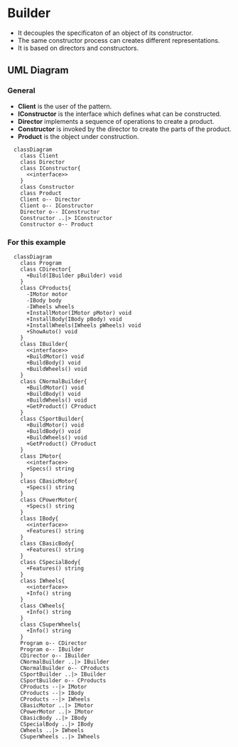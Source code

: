 # Builder
 - It decouples the specificaton of an object of its constructor.
 - The same constructor process can creates different representations.
 - It is based on directors and constructors.

## UML Diagram
### General
- **Client** is the user of the pattern.
- **IConstructor** is the interface which defines what can be constructed.
- **Director** implements a sequence of operations to create a product.
- **Constructor** is invoked by the director to create the parts of the product.
- **Product** is the object under construction.

```mermaid
  classDiagram
    class Client
    class Director
    class IConstructor{
      <<interface>>
    }
    class Constructor
    class Product
    Client o-- Director
    Client o-- IConstructor
    Director o-- IConstructor
    Constructor ..|> IConstructor
    Constructor o-- Product
```
### For this example
```mermaid
  classDiagram
    class Program
    class CDirector{
      +Build(IBuilder pBuilder) void
    }
    class CProducts{
      -IMotor motor
      -IBody body
      -IWheels wheels
      +InstallMotor(IMotor pMotor) void
      +InstallBody(IBody pBody) void
      +InstallWheels(IWheels pWheels) void
      +ShowAuto() void
    }
    class IBuilder{
      <<interface>>
      +BuildMotor() void
      +BuildBody() void
      +BuildWheels() void
    }
    class CNormalBuilder{
      +BuildMotor() void
      +BuildBody() void
      +BuildWheels() void
      +GetProduct() CProduct
    }
    class CSportBuilder{
      +BuildMotor() void
      +BuildBody() void
      +BuildWheels() void
      +GetProduct() CProduct
    }
    class IMotor{
      <<interface>>
      +Specs() string
    }
    class CBasicMotor{
      +Specs() string
    }
    class CPowerMotor{
      +Specs() string
    }
    class IBody{
      <<interface>>
      +Features() string
    }
    class CBasicBody{
      +Features() string
    }
    class CSpecialBody{
      +Features() string
    }
    class IWheels{
      <<interface>>
      +Info() string
    }
    class CWheels{
      +Info() string
    }
    class CSuperWheels{
      +Info() string
    }
    Program o-- CDirector
    Program o-- IBuilder
    CDirector o-- IBuilder
    CNormalBuilder ..|> IBuilder
    CNormalBuilder o-- CProducts
    CSportBuilder ..|> IBuilder
    CSportBuilder o-- CProducts
    CProducts --|> IMotor
    CProducts --|> IBody
    CProducts --|> IWheels
    CBasicMotor ..|> IMotor
    CPowerMotor ..|> IMotor
    CBasicBody ..|> IBody
    CSpecialBody ..|> IBody
    CWheels ..|> IWheels
    CSuperWheels ..|> IWheels
```
